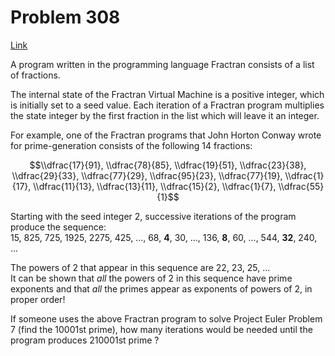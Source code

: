 # Problem 308

[Link](https://projecteuler.net/problem=308)

A program written in the programming language Fractran consists of a list of fractions.

The internal state of the Fractran Virtual Machine is a positive integer, which is initially set to a seed value. Each iteration of a Fractran program multiplies the state integer by the first fraction in the list which will leave it an integer.

For example, one of the Fractran programs that John Horton Conway wrote for prime-generation consists of the following 14 fractions:

$$\\dfrac{17}{91}, \\dfrac{78}{85}, \\dfrac{19}{51}, \\dfrac{23}{38}, \\dfrac{29}{33}, \\dfrac{77}{29}, \\dfrac{95}{23}, \\dfrac{77}{19}, \\dfrac{1}{17}, \\dfrac{11}{13}, \\dfrac{13}{11}, \\dfrac{15}{2}, \\dfrac{1}{7}, \\dfrac{55}{1}$$

Starting with the seed integer 2, successive iterations of the program produce the sequence:  
15, 825, 725, 1925, 2275, 425, ..., 68, **4**, 30, ..., 136, **8**, 60, ..., 544, **32**, 240, ...

The powers of 2 that appear in this sequence are 22, 23, 25, ...  
It can be shown that *all* the powers of 2 in this sequence have prime exponents and that *all* the primes appear as exponents of powers of 2, in proper order!

If someone uses the above Fractran program to solve Project Euler Problem 7 (find the 10001st prime), how many iterations would be needed until the program produces 210001st prime ?
